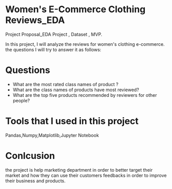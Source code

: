 #  Women's E-Commerce Clothing Reviews_EDA
Project Proposal_EDA Project , Dataset , MVP.

In this project, I will analyze the reviews for women's clothing e-commerce. the questions I will try to answer it as follows:

# Questions
- What are the most rated class names of product ?
- What are the class names of products have most reviewed?
- What are the top five products recommended by reviewers for other people?

# Tools that I used in this project
 
 Pandas,Numpy,Matplotlib,Jupyter Notebook 
 
 # Conlcusion

the project is help marketing department in order to better target their market and how they can use their customers feedbacks in order to improve their business and products.
 


 


